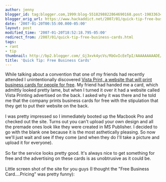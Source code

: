 ```yaml
---
author: jenny
blogger_id: tag:blogger.com,1999:blog-5518298822864690168.post-1983363402851586908
blogger_orig_url: https://www.hackaddict.net/2007/01/quick-tip-free-business-cards.html
date: '2007-01-20T00:55:00.000-05:00'
layout: post
modified_time: '2007-01-20T18:52:18.795-05:00'
redirect_from: /2007/01/quick-tip-free-business-cards.html
tags:
- rant
- tip
thumbnail: http://bp2.blogger.com/_Gj3xvk4ycVs/RbGvIcEeTpI/AAAAAAAAADE/x-kJDnUd7Gk/s72-c/not-so-free.jpg
title: 'Quick Tip: Free Business Cards'
---
```


While talking about a convention that one of my friends had recently attended I unintentionally discovered <a href="http://www.vistaprint.com">Vista Print, a website that will print business cards for people for free</a>.  My friend had handed me a card, which admittly looked pretty lame, but when I turned it over it had a website called Vista Printing advertised on the back. I asked why it was there and he told me that the company prints business cards for free with the stipulation that they get to put their website on the back.  <br /><br />I was pretty impressed so I immediately booted up the Macbook Pro and checked out the site.  Turns out you can't upload your own design and all the premade ones look like they were created in MS Publisher.  I decided to go with the blank one because it is the most asthetically pleasing.  So now we'll just wait and see if they come (and when they do I'll take a picture and upload it for everyone).<br /><br />So far the service looks pretty good.  It's always nice to get something for free and the advertising on these cards is as unobtrusive as it could be.<br /><br />Little screen shot of the site for you guys (I thought the "Free Business Card....Pricing" was pretty funny):<br /><br /><a onblur="try {parent.deselectBloggerImageGracefully();} catch(e) {}" href="http://bp2.blogger.com/_Gj3xvk4ycVs/RbGvIcEeTpI/AAAAAAAAADE/x-kJDnUd7Gk/s1600-h/not-so-free.jpg"><img style="margin: 0px auto 10px; display: block; text-align: center; cursor: pointer;" src="http://bp2.blogger.com/_Gj3xvk4ycVs/RbGvIcEeTpI/AAAAAAAAADE/x-kJDnUd7Gk/s400/not-so-free.jpg" alt="" id="BLOGGER_PHOTO_ID_5021987619003584146" border="0" /></a>